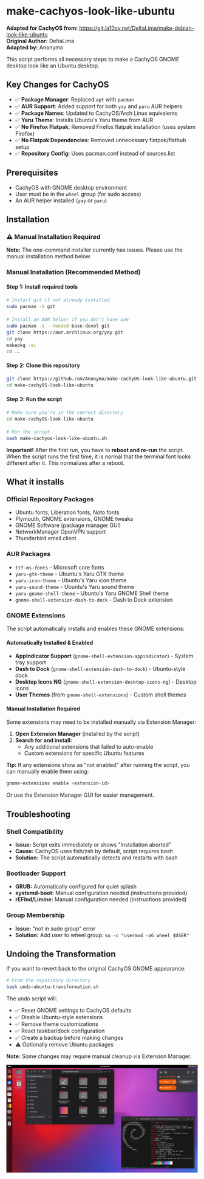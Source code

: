 # make-cachyos-look-like-ubuntu

**Adapted for CachyOS from:** https://git.la10cy.net/DeltaLima/make-debian-look-like-ubuntu  
**Original Author:** DeltaLima  
**Adapted by:** Anonymo

This script performs all necessary steps to make a CachyOS GNOME desktop look like an Ubuntu desktop.

## Key Changes for CachyOS

- ✅ **Package Manager**: Replaced `apt` with `pacman` 
- ✅ **AUR Support**: Added support for both `yay` and `paru` AUR helpers
- ✅ **Package Names**: Updated to CachyOS/Arch Linux equivalents
- ✅ **Yaru Theme**: Installs Ubuntu's Yaru theme from AUR
- ✅ **No Firefox Flatpak**: Removed Firefox flatpak installation (uses system Firefox)
- ✅ **No Flatpak Dependencies**: Removed unnecessary flatpak/flathub setup
- ✅ **Repository Config**: Uses pacman.conf instead of sources.list

## Prerequisites

- CachyOS with GNOME desktop environment
- User must be in the `wheel` group (for sudo access)
- An AUR helper installed (`yay` or `paru`)

## Installation

### ⚠️ Manual Installation Required

**Note:** The one-command installer currently has issues. Please use the manual installation method below.

### Manual Installation (Recommended Method)

#### Step 1: Install required tools
```bash
# Install git if not already installed
sudo pacman -S git

# Install an AUR helper if you don't have one
sudo pacman -S --needed base-devel git
git clone https://aur.archlinux.org/yay.git
cd yay
makepkg -si
cd ..
```

#### Step 2: Clone this repository
```bash
git clone https://github.com/Anonymo/make-cachyOS-look-like-ubuntu.git
cd make-cachyOS-look-like-ubuntu
```

#### Step 3: Run the script
```bash
# Make sure you're in the correct directory
cd make-cachyOS-look-like-ubuntu

# Run the script
bash make-cachyos-look-like-ubuntu.sh
```

**Important!** After the first run, you have to **reboot and re-run** the script. 
When the script runs the first time, it is normal that the terminal font looks different after it. This normalizes after a reboot.

## What it installs

### Official Repository Packages
- Ubuntu fonts, Liberation fonts, Noto fonts
- Plymouth, GNOME extensions, GNOME tweaks
- GNOME Software (package manager GUI)
- NetworkManager OpenVPN support
- Thunderbird email client

### AUR Packages
- `ttf-ms-fonts` - Microsoft core fonts
- `yaru-gtk-theme` - Ubuntu's Yaru GTK theme
- `yaru-icon-theme` - Ubuntu's Yaru icon theme  
- `yaru-sound-theme` - Ubuntu's Yaru sound theme
- `yaru-gnome-shell-theme` - Ubuntu's Yaru GNOME Shell theme
- `gnome-shell-extension-dash-to-dock` - Dash to Dock extension

### GNOME Extensions

The script automatically installs and enables these GNOME extensions:

#### Automatically Installed & Enabled
- **AppIndicator Support** (`gnome-shell-extension-appindicator`) - System tray support
- **Dash to Dock** (`gnome-shell-extension-dash-to-dock`) - Ubuntu-style dock
- **Desktop Icons NG** (`gnome-shell-extension-desktop-icons-ng`) - Desktop icons
- **User Themes** (from `gnome-shell-extensions`) - Custom shell themes

#### Manual Installation Required

Some extensions may need to be installed manually via Extension Manager:

1. **Open Extension Manager** (installed by the script)
2. **Search for and install:**
   - Any additional extensions that failed to auto-enable
   - Custom extensions for specific Ubuntu features

**Tip:** If any extensions show as "not enabled" after running the script, you can manually enable them using:
```bash
gnome-extensions enable <extension-id>
```

Or use the Extension Manager GUI for easier management.

## Troubleshooting

### Shell Compatibility
- **Issue:** Script exits immediately or shows "Installation aborted"
- **Cause:** CachyOS uses fish/zsh by default, script requires bash
- **Solution:** The script automatically detects and restarts with bash

### Bootloader Support
- **GRUB:** Automatically configured for quiet splash
- **systemd-boot:** Manual configuration needed (instructions provided)
- **rEFInd/Limine:** Manual configuration needed (instructions provided)

### Group Membership
- **Issue:** "not in sudo group" error
- **Solution:** Add user to wheel group: `su -c "usermod -aG wheel $USER"`

## Undoing the Transformation

If you want to revert back to the original CachyOS GNOME appearance:

```bash
# From the repository directory
bash undo-ubuntu-transformation.sh
```

The undo script will:
- ✅ Reset GNOME settings to CachyOS defaults
- ✅ Disable Ubuntu-style extensions  
- ✅ Remove theme customizations
- ✅ Reset taskbar/dock configuration
- ✅ Create a backup before making changes
- ⚠️ Optionally remove Ubuntu packages

**Note:** Some changes may require manual cleanup via Extension Manager.

![Ubuntuish CachyOS GNOME Desktop](screenshot/screenshot1.png "Ubuntuish CachyOS GNOME Desktop")
